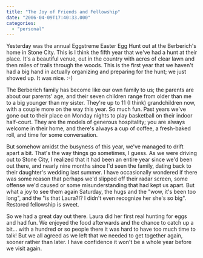 ```yaml
---
title: "The Joy of Friends and Fellowship"
date: "2006-04-09T17:40:33.000"
categories: 
  - "personal"
---
```


Yesterday was the annual Eggstreme Easter Egg Hunt out at the Berberich's home in Stone City. This is I think the fifth year that we've had a hunt at their place. It's a beautiful venue, out in the country with acres of clear lawn and then miles of trails through the woods. This is the first year that we haven't had a big hand in actually organizing and preparing for the hunt; we just showed up. It was nice. :-)

The Berberich family has become like our own family to us; the parents are about our parents' age, and their seven children range from older than me to a big younger than my sister. They're up to 11 (I think) grandchildren now, with a couple more on the way this year. So much fun. Past years we've gone out to their place on Monday nights to play basketball on their indoor half-court. They are the models of generous hospitality; you are always welcome in their home, and there's always a cup of coffee, a fresh-baked roll, and time for some conversation.

But somehow amidst the busyness of this year, we've managed to drift apart a bit. That's the way things go sometimes, I guess. As we were driving out to Stone City, I realized that it had been an entire year since we'd been out there, and nearly nine months since I'd seen the family, dating back to their daughter's wedding last summer. I have occasionally wondered if there was some reason that perhaps we'd slipped off their radar screen, some offense we'd caused or some misunderstanding that had kept us apart. But what a joy to see them again Saturday, the hugs and the "wow, it's been too long", and the "is that Laura?!? I didn't even recognize her she's so big". Restored fellowship is sweet.

So we had a great day out there. Laura did her first real hunting for eggs and had fun. We enjoyed the food afterwards and the chance to catch up a bit... with a hundred or so people there it was hard to have too much time to talk! But we all agreed as we left that we needed to get together again, sooner rather than later. I have confidence it won't be a whole year before we visit again.

